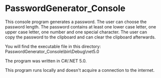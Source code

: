 # PasswordGenerator_Console

This console program generates a password.
The user can choose the password length. 
The password contains at least one lower case letter, one upper case letter, 
one number and one special character.
The user can copy the password to the clipboard and can clear the clipboard afterwards.

You will find the executable file in this directory: PasswordGenerator_Console\bin\Debug\net5.0

The program was written in C#/.NET 5.0.

This program runs locally and doesn't acquire a connection to the internet.
